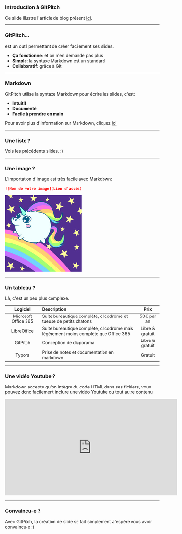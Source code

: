 ### Introduction à GitPitch
Ce slide illustre l'article de blog présent [ici](http://fozzy.ovh).

---

### GitPitch…
est un outil permettant de créer facilement ses slides.

* <span class="fragment">**Ça fonctionne**: et on n'en demande pas plus</span>
* <span class="fragment">**Simple**: la syntaxe Markdown est un standard</span>
* <span class="fragment">**Collaboratif**: grâce à Git</span>

---

### Markdown

GitPitch utilise la syntaxe Markdown pour écrire les slides, c'est:

* **Intuitif**
* **Documenté**
* **Facile à prendre en main**

<span class="fragment">Pour avoir plus d'information sur Markdown, cliquez [ici](https://github.com/adam-p/markdown-here/wiki/Markdown-Cheatsheet)</span>

---

### Une liste ?
Vois les précédents slides. :)

---

### Une image ?

L'importation d'image est très facile avec Markdown:
```markdown
![Nom de votre image](Lien d'accès)
```
![Mon image](images/image.jpg)

---

### Un tableau ?
Là, c'est un peu plus complexe.

| **Logiciel**              |  **Description**                                                                      | **Prix**        |
|:-------------------------:|:--------------------------------------------------------------------------------------|:---------------:|
| Microsoft Office 365      | Suite bureautique complète, clicodrôme et tueuse de petits chatons                     | 50€ par an      |
| LibreOffice               | Suite bureautique complète, clicodrôme mais légèrement moins complète que Office 365  | Libre & gratuit |  
| GitPitch                  | Conception de diaporama                                                               | Libre & gratuit |
| Typora                    | Prise de notes et documentation en markdown                                           | Gratuit         |

---

### Une vidéo Youtube ?
Markdown accepte qu'on intègre du code HTML dans ses fichiers, vous pouvez donc facilement inclure une vidéo Youtube ou tout autre contenu

<iframe width="560" height="315" src="https://www.youtube.com/embed/oavMtUWDBTM" frameborder="0" allowfullscreen></iframe>

---

### Convaincu-e ?

Avec GitPitch, la création de slide se fait simplement
J'espère vous avoir convaincu-e :)
